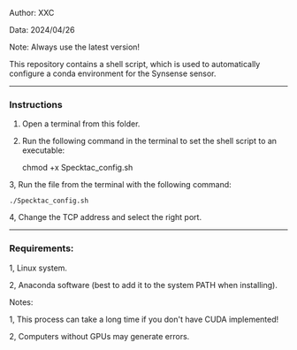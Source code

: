 ﻿Author: XXC

Data: 2024/04/26

Note: Always use the latest version!

This repository contains a shell script, which is used to automatically configure  a conda environment for the Synsense sensor.

--------------------------------------------------------

### Instructions

1. Open a terminal from this folder. 

2. Run the following command in the terminal to set the shell script to an executable:
   
    chmod +x Specktac_config.sh

3, Run the file from the terminal with the following command:

    ./Specktac_config.sh
    
4, Change the TCP address and select the right port.

--------------------------------------------------------

### Requirements: 


1, Linux system.

2, Anaconda software (best to add it to the system PATH when installing).


Notes: 

1, This process can take a long time if you don't have CUDA implemented!

2, Computers without GPUs may generate errors.

